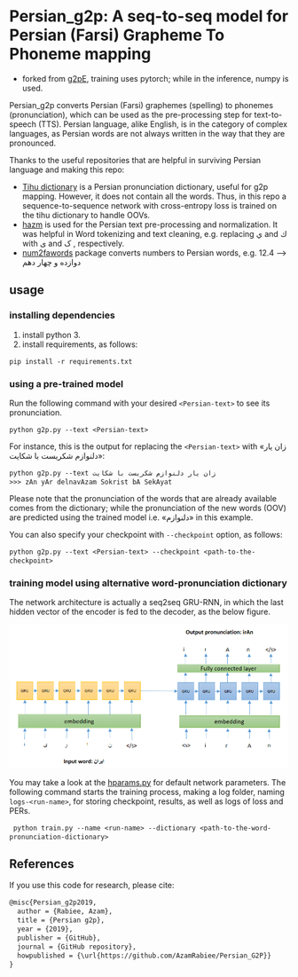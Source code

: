 # Persian_g2p: A seq-to-seq model for Persian (Farsi) Grapheme To Phoneme mapping

* forked from [g2pE](https://github.com/Kyubyong/g2p), training uses pytorch; while in the inference, numpy is used.  

Persian_g2p converts Persian (Farsi) graphemes (spelling) to phonemes (pronunciation), which can be used as the 
pre-processing step for text-to-speech (TTS). Persian language, alike English, is in the category of complex
languages, as Persian words are not always written in the way that they are pronounced. 

Thanks to the useful repositories that are helpful in surviving Persian language and making this repo: 
- [Tihu dictionary](https://github.com/tihu-nlp/tihudict) is a Persian pronunciation dictionary, useful for g2p mapping. 
However, it does not contain all the words. 
Thus, in this repo a sequence-to-sequence network with cross-entropy loss is trained on the tihu dictionary to handle OOVs. 
-  [hazm](https://github.com/sobhe/hazm) is used for the Persian text pre-processing and normalization. It was helpful 
in Word tokenizing and text cleaning, e.g. replacing ي and ك with ی and ک , respectively.
-  [num2fawords](https://github.com/5j9/num2fawords) package converts numbers to Persian words, 
e.g. 12.4 --> دوازده و چهار دهم  

## usage
### installing dependencies
 1. install python 3.
 2. install requirements, as follows:
   ```
   pip install -r requirements.txt
   ```
### using a pre-trained model
Run the following command with your desired `<Persian-text>` to see its pronunciation. 
   ```
   python g2p.py --text <Persian-text>
   ```
For instance, this is the output for replacing the `<Persian-text>` with «زان یار دلنوازم شکریست با شکایت»: 
   ```
   python g2p.py --text زان یار دلنوازم شکریست با شکایت
   >>> zAn yAr delnavAzam Sokrist bA SekAyat 
   ```

Please note that the pronunciation of the words that are already available comes from
 the dictionary; while the pronunciation of the new words (OOV) are predicted using the trained model
 i.e. «دلنوازم» in this example.
 
 You can also specify your checkpoint with `--checkpoint` option, as follows:   
   ```
   python g2p.py --text <Persian-text> --checkpoint <path-to-the-checkpoint>
   ```

### training model using alternative word-pronunciation dictionary
The network architecture is actually a seq2seq GRU-RNN, in which the last hidden vector 
of the encoder is fed to the decoder, as the below figure.  

![network architecture, seq2seq](https://github.com/AzamRabiee/Persian_G2P/blob/master/imgs/network.png)

You may take a look at the [hparams.py](https://github.com/AzamRabiee/Persian_G2P/blob/master/hparams.py) for default network parameters. 
The following command starts the training process, making a log folder, naming 
`logs-<run-name>`, for storing checkpoint, results, as well as logs of loss and PERs. 
   ```
    python train.py --name <run-name> --dictionary <path-to-the-word-pronunciation-dictionary>
   ```
 
## References

If you use this code for research, please cite:

```
@misc{Persian_g2p2019,
  author = {Rabiee, Azam},
  title = {Persian g2p},
  year = {2019},
  publisher = {GitHub},
  journal = {GitHub repository},
  howpublished = {\url{https://github.com/AzamRabiee/Persian_G2P}}
}
```
